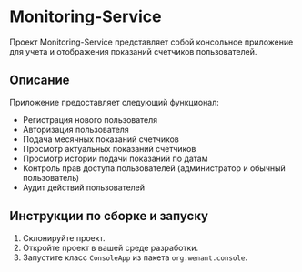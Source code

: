 # Monitoring-Service

Проект Monitoring-Service представляет собой консольное приложение для учета и отображения показаний счетчиков пользователей.

## Описание

Приложение предоставляет следующий функционал:

- Регистрация нового пользователя
- Авторизация пользователя
- Подача месячных показаний счетчиков
- Просмотр актуальных показаний счетчиков
- Просмотр истории подачи показаний по датам
- Контроль прав доступа пользователей (администратор и обычный пользователь)
- Аудит действий пользователей


## Инструкции по сборке и запуску
1. Склонируйте проект.
2. Откройте проект в вашей среде разработки.
3. Запустите класс `ConsoleApp` из пакета `org.wenant.console`.
